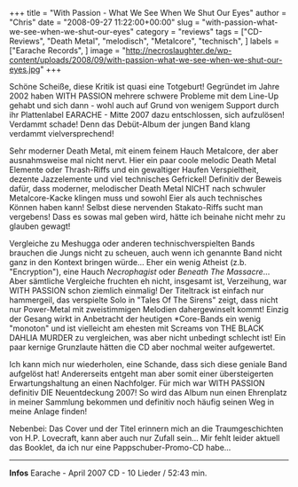 +++
title = "With Passion - What We See When We Shut Our Eyes"
author = "Chris"
date = "2008-09-27 11:22:00+00:00"
slug = "with-passion-what-we-see-when-we-shut-our-eyes"
category = "reviews"
tags = ["CD-Reviews", "Death Metal", "melodisch", "Metalcore", "technisch", ]
labels = ["Earache Records", ]
image = "http://necroslaughter.de/wp-content/uploads/2008/09/with-passion-what-we-see-when-we-shut-our-eyes.jpg"
+++


Schöne Scheiße, diese Kritik ist quasi eine Totgeburt! Gegründet im Jahre 2002 haben WITH PASSION mehrere schwere Probleme mit dem Line-Up gehabt und sich dann - wohl auch auf Grund von wenigem Support durch ihr Plattenlabel EARACHE - Mitte 2007 dazu entschlossen, sich aufzulösen! Verdammt schade! Denn das Debüt-Album der jungen Band klang verdammt vielversprechend!

Sehr moderner Death Metal, mit einem feinem Hauch Metalcore, der aber ausnahmsweise mal nicht nervt. Hier ein paar coole melodic Death Metal Elemente oder Thrash-Riffs und ein gewaltiger Haufen Verspieltheit, dezente Jazzelemente und viel technisches Gefrickel! Definitiv der Beweis dafür, dass moderner, melodischer Death Metal NICHT nach schwuler Metalcore-Kacke klingen muss und sowohl Eier als auch technisches Können haben kann! Selbst diese nervenden Stakato-Riffs sucht man vergebens! Dass es sowas mal geben wird, hätte ich beinahe nicht mehr zu glauben gewagt!

Vergleiche zu Meshugga oder anderen technischverspielten Bands brauchen die Jungs nicht zu scheuen, auch wenn ich genannte Band nicht ganz in den Kontext bringen würde... Eher ein wenig Atheist (z.b. "Encryption"), eine Hauch _Necrophagist_ oder _Beneath The Massacre_... Aber sämtliche Vergleiche fruchten eh nicht, insgesamt ist, Verzeihung, war WITH PASSION schon ziemlich einmalig!
Der Titeltrack ist einfach nur hammergeil, das verspielte Solo in "Tales Of The Sirens" zeigt, dass nicht nur Power-Metal mit zweistimmigen Melodien dahergewinselt kommt! Einzig der Gesang wirkt in Anbetracht der heutigen *Core-Bands ein wenig "monoton" und ist vielleicht am ehesten mit Screams von THE BLACK DAHLIA MURDER zu vergleichen, was aber nicht unbedingt schlecht ist! Ein paar kernige Grunzlaute hätten die CD aber nochmal weiter aufgewertet.

Ich kann mich nur wiederholen, eine Schande, dass sich diese geniale Band aufgelöst hat! Andererseits entgeht man aber somit einer übersteigerten Erwartungshaltung an einen Nachfolger. Für mich war WITH PASSION definitiv DIE Neuentdeckung 2007! So wird das Album nun einen Ehrenplatz in meiner Sammlung bekommen und definitiv noch häufig seinen Weg in meine Anlage finden!

Nebenbei: Das Cover und der Titel erinnern mich an die Traumgeschichten von H.P. Lovecraft, kann aber auch nur Zufall sein... Mir fehlt leider aktuell das Booklet, da ich nur eine Pappschuber-Promo-CD habe...



---
**Infos**
Earache - April 2007
CD - 10 Lieder / 52:43 min.
